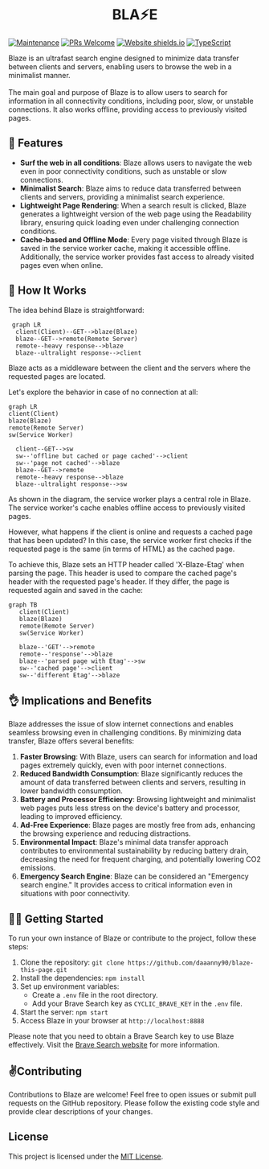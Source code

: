 <h1 align="center">BLA⚡️E</h1>

[![Maintenance](https://img.shields.io/badge/Maintained%3F-yes-green.svg)](https://GitHub.com/Naereen/StrapDown.js/graphs/commit-activity)
[![PRs Welcome](https://img.shields.io/badge/PRs-welcome-brightgreen.svg?style=flat-square)](http://makeapullrequest.com)
[![Website shields.io](https://img.shields.io/website-up-down-green-red/https/blaze.cyclic.app)](https://blaze.cyclic.app/)
[![TypeScript](https://badgen.net/badge/icon/typescript?icon=typescript&label)](https://typescriptlang.org)

Blaze is an ultrafast search engine designed to minimize data transfer between clients and servers, enabling users to browse the web in a minimalist manner.
<br>
<br>
The main goal and purpose of Blaze is to allow users to search for information in all connectivity conditions, including poor, slow, or unstable connections. It also works offline, providing access to previously visited pages.

## 💪 Features

- **Surf the web in all conditions**: Blaze allows users to navigate the web even in poor connectivity conditions, such as unstable or slow connections.
- **Minimalist Search**: Blaze aims to reduce data transferred between clients and servers, providing a minimalist search experience.
- **Lightweight Page Rendering**: When a search result is clicked, Blaze generates a lightweight version of the web page using the Readability library, ensuring quick loading even under challenging connection conditions.
- **Cache-based and Offline Mode**: Every page visited through Blaze is saved in the service worker cache, making it accessible offline. Additionally, the service worker provides fast access to already visited pages even when online.

## 🔧 How It Works

The idea behind Blaze is straightforward:

```mermaid
 graph LR
  client(Client)--GET-->blaze(Blaze)
  blaze--GET-->remote(Remote Server)
  remote--heavy response-->blaze
  blaze--ultralight response-->client
```

Blaze acts as a middleware between the client and the servers where the requested pages are located.

Let's explore the behavior in case of no connection at all:

```mermaid
graph LR
client(Client)
blaze(Blaze)
remote(Remote Server)
sw(Service Worker)

  client--GET-->sw
  sw--'offline but cached or page cached'-->client
  sw--'page not cached'-->blaze
  blaze--GET-->remote
  remote--heavy response-->blaze
  blaze--ultralight response-->sw
```

As shown in the diagram, the service worker plays a central role in Blaze. The service worker's cache enables offline access to previously visited pages.

However, what happens if the client is online and requests a cached page that has been updated? In this case, the service worker first checks if the requested page is the same (in terms of HTML) as the cached page.

To achieve this, Blaze sets an HTTP header called 'X-Blaze-Etag' when parsing the page. This header is used to compare the cached page's header with the requested page's header. If they differ, the page is requested again and saved in the cache:

```mermaid
graph TB
   client(Client)
   blaze(Blaze)
   remote(Remote Server)
   sw(Service Worker)

   blaze--'GET'-->remote
   remote--'response'-->blaze
   blaze--'parsed page with Etag'-->sw
   sw--'cached page'-->client
   sw--'different Etag'-->blaze
```

## 👌 Implications and Benefits

Blaze addresses the issue of slow internet connections and enables seamless browsing even in challenging conditions. By minimizing data transfer, Blaze offers several benefits:

1. **Faster Browsing**: With Blaze, users can search for information and load pages extremely quickly, even with poor internet connections.
2. **Reduced Bandwidth Consumption**: Blaze significantly reduces the amount of data transferred between clients and servers, resulting in lower bandwidth consumption.
3. **Battery and Processor Efficiency**: Browsing lightweight and minimalist web pages puts less stress on the device's battery and processor, leading to improved efficiency.
4. **Ad-Free Experience**: Blaze pages are mostly free from ads, enhancing the browsing experience and reducing distractions.
5. **Environmental Impact**: Blaze's minimal data transfer approach contributes to environmental sustainability by reducing battery drain, decreasing the need for frequent charging, and potentially lowering CO2 emissions.
6. **Emergency Search Engine**: Blaze can be considered an "Emergency search engine." It provides access to critical information even in situations with poor connectivity.

## 🧑‍💻 Getting Started

To run your own instance of Blaze or contribute to the project, follow these steps:

1. Clone the repository: `git clone https://github.com/daaanny90/blaze-this-page.git`
2. Install the dependencies: `npm install`
3. Set up environment variables:
   - Create a `.env` file in the root directory.
   - Add your Brave Search key as `CYCLIC_BRAVE_KEY` in the `.env` file.
4. Start the server: `npm start`
5. Access Blaze in your browser at `http://localhost:8888`

Please note that you need to obtain a Brave Search key to use Blaze effectively. Visit the [Brave Search website](https://search.brave.com) for more information.

## ✌️Contributing

Contributions to Blaze are welcome! Feel free to open issues or submit pull requests on the GitHub repository. Please follow the existing code style and provide clear descriptions of your changes.

## License

This project is licensed under the [MIT License](LICENSE).
